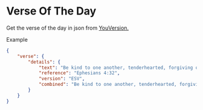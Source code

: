 # Verse Of The Day
Get the verse of the day in json from [YouVersion.](https://www.bible.com/YouVersion)  

Example
```json
{
    "verse": {
        "details": {
            "text": "Be kind to one another, tenderhearted, forgiving one another, as God in Christ forgave you.",
            "reference": "Ephesians 4:32",
            "version": "ESV",
            "combined": "Be kind to one another, tenderhearted, forgiving one another, as God in Christ forgave you. - Ephesians 4:32 ESV"
        }
    }
}
```